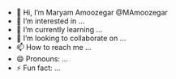 - 👋 Hi, I’m Maryam Amoozegar @MAmoozegar
- 👀 I’m interested in ...
- 🌱 I’m currently learning ...
- 💞️ I’m looking to collaborate on ...
- 📫 How to reach me ...
- 😄 Pronouns: ...
- ⚡ Fun fact: ...

<!---
MAmoozegar/MAmoozegar is a ✨ special ✨ repository because its `README.md` (this file) appears on your GitHub profile.
You can click the Preview link to take a look at your changes.
--->
